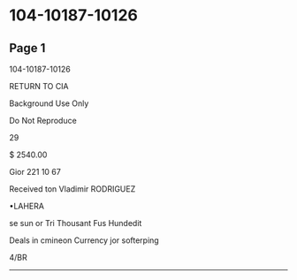 # 104-10187-10126

## Page 1

104-10187-10126

RETURN TO CIA

Background Use Only

Do Not Reproduce

29

$ 2540.00

Gior 221 10 67

Received ton Vladimir RODRIGUEZ

•LAHERA

se sun or Tri Thousant Fus Hundedit

Deals in cmineon Currency jor softerping

4/BR

---

